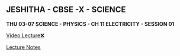 ## JESHITHA - CBSE -X - SCIENCE

**THU 03-07 SCIENCE - PHYSICS - CH 11 ELECTRICITY - SESSION 01**

[Video Lecture❌](https://drive.google.com/file/d/14_d5c1_AclivBlz0ihGZIqFV1O4J0-g9/view?usp=drive_link)

[Lecture Notes](https://drive.google.com/file/d/16-bblAYa9CsyuJK4wgGq2s4thkIswdYW/view?usp=drive_link)

